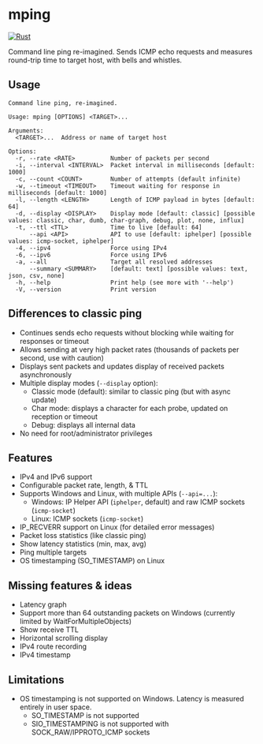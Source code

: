 # mping

[![Rust](https://github.com/larsch/mping/actions/workflows/rust.yml/badge.svg)](https://github.com/larsch/mping/actions/workflows/rust.yml)

Command line ping re-imagined. Sends ICMP echo requests and measures round-trip
time to target host, with bells and whistles.

## Usage

<!-- BEGIN CLI -->
```
Command line ping, re-imagined.

Usage: mping [OPTIONS] <TARGET>...

Arguments:
  <TARGET>...  Address or name of target host

Options:
  -r, --rate <RATE>          Number of packets per second
  -i, --interval <INTERVAL>  Packet interval in milliseconds [default: 1000]
  -c, --count <COUNT>        Number of attempts (default infinite)
  -w, --timeout <TIMEOUT>    Timeout waiting for response in milliseconds [default: 1000]
  -l, --length <LENGTH>      Length of ICMP payload in bytes [default: 64]
  -d, --display <DISPLAY>    Display mode [default: classic] [possible values: classic, char, dumb, char-graph, debug, plot, none, influx]
  -t, --ttl <TTL>            Time to live [default: 64]
      --api <API>            API to use [default: iphelper] [possible values: icmp-socket, iphelper]
  -4, --ipv4                 Force using IPv4
  -6, --ipv6                 Force using IPv6
  -a, --all                  Target all resolved addresses
      --summary <SUMMARY>    [default: text] [possible values: text, json, csv, none]
  -h, --help                 Print help (see more with '--help')
  -V, --version              Print version

```
<!-- END CLI -->


## Differences to classic ping

  - Continues sends echo requests without blocking while waiting for responses or timeout
  - Allows sending at very high packet rates (thousands of packets per second, use with caution)
  - Displays sent packets and updates display of received packets asynchronously
  - Multiple display modes (`--display` option):
    - Classic mode (default): similar to classic ping (but with async update)
    - Char mode: displays a character for each probe, updated on reception or timeout
    - Debug: displays all internal data
  - No need for root/administrator privileges

## Features

  - IPv4 and IPv6 support
  - Configurable packet rate, length, & TTL
  - Supports Windows and Linux, with multiple APIs (`--api=...`):
    - Windows: IP Helper API (`iphelper`, default) and raw ICMP sockets (`icmp-socket`)
    - Linux: ICMP sockets (`icmp-socket`)
  - IP_RECVERR support on Linux (for detailed error messages)
  - Packet loss statistics (like classic ping)
  - Show latency statistics (min, max, avg)
  - Ping multiple targets
  - OS timestamping (SO_TIMESTAMP) on Linux

## Missing features & ideas

  - Latency graph
  - Support more than 64 outstanding packets on Windows (currently limited by WaitForMultipleObjects)
  - Show receive TTL
  - Horizontal scrolling display
  - IPv4 route recording
  - IPv4 timestamp

## Limitations

  - OS timestamping is not supported on Windows. Latency is measured entirely in user space.
    - SO_TIMESTAMP is not supported
    - SIO_TIMESTAMPING is not supported with SOCK_RAW/IPPROTO_ICMP sockets
